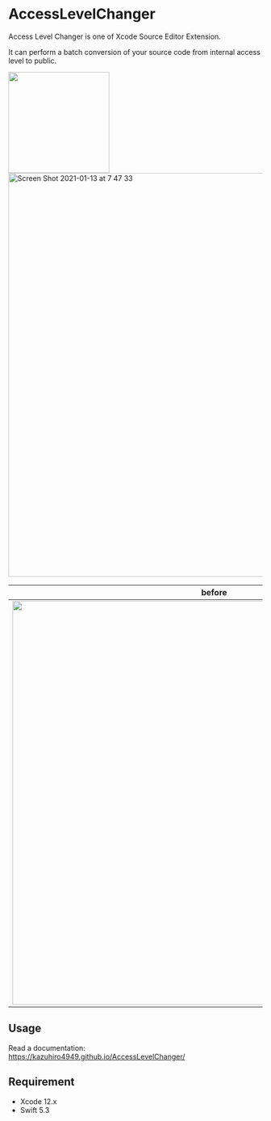 # AccessLevelChanger
Access Level Changer is one of Xcode Source Editor Extension.

It can perform a batch conversion of your source code from internal access level to public.

<a href="https://apps.apple.com/jp/app/access-level-changer-for-xcode/id1548122245">
  <img src="https://user-images.githubusercontent.com/18320004/104383646-82439800-5573-11eb-8ba7-397e9ecff86a.png" width=200 />
</a>

<img width="800" alt="Screen Shot 2021-01-13 at 7 47 33" src="https://user-images.githubusercontent.com/18320004/104383772-b61ebd80-5573-11eb-96a1-806e52a65974.png">


| before |  | after | 
|:------------:|:------------:|:------------:|
| <img width="800" src="https://user-images.githubusercontent.com/18320004/104384142-4d841080-5574-11eb-963f-7f43080a806e.png"> | → | <img width="800" src="https://user-images.githubusercontent.com/18320004/104384148-4fe66a80-5574-11eb-9329-8e71f804407e.png"> |

## Usage

Read a documentation: https://kazuhiro4949.github.io/AccessLevelChanger/

## Requirement

- Xcode 12.x
- Swift 5.3
